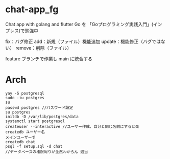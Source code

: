 # chat-app_fg
Chat app with golang and flutter
Go を 「Goプログラミング実践入門」(インプレス)で勉強中

fix：バグ修正
add：新規（ファイル）機能追加
update：機能修正（バグではない）
remove：削除（ファイル）

feature ブランチで作業し main に統合する

# Arch
```
yay -S postgresql
sudo -iu postgres
su
passwd postgres //パスワード設定
su postgres
initdb -D /var/lib/postgres/data
systemctl start postgresql
createuser --interactive //ユーザー作成、自分と同じ名前にすると楽
createdb ユーザー名
メインユーザーで
createdb chat
psql -f setup.sql -d chat
//データベースの権限周りが全然わからん 適当
```
